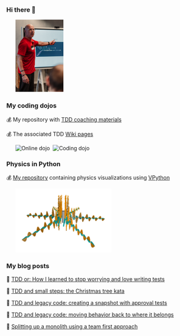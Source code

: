 ### Hi there 👋

&nbsp;&nbsp;&nbsp;&nbsp;&nbsp;&nbsp;<img src="zeger-teaching-1.png" alt="Zeger" width="25%" height="25%"/>

### My coding dojos

:moneybag: My repository with [TDD coaching materials](https://github.com/zhendrikse/tdd)

:moneybag: The associated TDD [Wiki pages](https://github.com/zhendrikse/tdd/wiki)

&nbsp;&nbsp;&nbsp;&nbsp;&nbsp;&nbsp;<img alt="Online dojo" src="https://github.com/zhendrikse/tdd/blob/master/assets/DojoInAction.png" width="31%" height="31%"/>&nbsp;&nbsp;<img src="https://github.com/zhendrikse/tdd/blob/master/assets/zeger_teaching.jpg" alt="Coding dojo" width="25%" height="25%"/>

### Physics in Python

:moneybag: [My repository](https://github.com/zhendrikse/physics-in-python) containing physics visualizations using [VPython](https://vpython.org/)

&nbsp;&nbsp;&nbsp;&nbsp;&nbsp;&nbsp;<a href="https://github.com/zhendrikse/physics-in-python"><img alt="Antenna" src="https://github.com/zhendrikse/physics-in-python/raw/main/src/demos/images/antenna.png" width="50%" height="50%"/></a>

### My blog posts

:loudspeaker: [TDD or: How I learned to stop worrying and love writing tests](https://medium.com/ns-techblog/tdd-or-how-i-learned-to-stop-worrying-and-love-writing-tests-ef7314470305)

:loudspeaker: [TDD and small steps: the Christmas tree kata](https://medium.com/ns-techblog/tdd-and-small-steps-the-christmas-tree-kata-ee23a8152a4b)

:loudspeaker: [TDD and legacy code: creating a snapshot with approval tests](https://medium.com/ns-techblog/tdd-and-legacy-code-creating-a-snapshot-with-approval-tests-252327b6c72e) 

:loudspeaker: [TDD and legacy code: moving behavior back to where it belongs](https://medium.com/ns-techblog/tdd-and-legacy-code-moving-behavior-back-to-where-it-belongs-db0a7ef8575f)

:loudspeaker: [Splitting up a monolith using a team first approach](https://medium.com/ns-techblog/splitting-up-a-monolith-using-a-team-first-approach-5387b51efda0)

<!--
**zhendrikse/zhendrikse** is a ✨ _special_ ✨ repository because its `README.md` (this file) appears on your GitHub profile.

Here are some ideas to get you started:

- 🔭 I’m currently working on ...
- 🌱 I’m currently learning ...
- 👯 I’m looking to collaborate on ...
- 🤔 I’m looking for help with ...
- 💬 Ask me about ...
- 📫 How to reach me: ...
- 😄 Pronouns: ...
- ⚡ Fun fact: ...
-->
